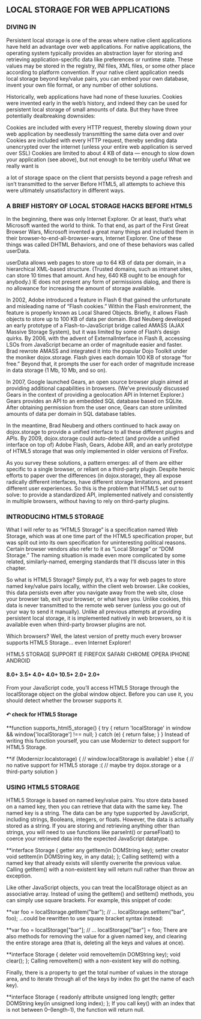  ## LOCAL STORAGE FOR WEB APPLICATIONS
 
 
###  DIVING IN
Persistent local storage is one of the areas where native client applications have held an advantage over web applications. For native applications, the operating system typically provides an abstraction layer for storing and retrieving application-specific data like preferences or runtime state. These values may be stored in the registry, INI files, XML files, or some other place according to platform convention. If your native client application needs local storage beyond key/value pairs, you can embed your own database, invent your own file format, or any number of other solutions.

Historically, web applications have had none of these luxuries. Cookies were invented early in the web’s history, and indeed they can be used for persistent local storage of small amounts of data. But they have three potentially dealbreaking downsides:

Cookies are included with every HTTP request, thereby slowing down your web application by needlessly transmitting the same data over and over
Cookies are included with every HTTP request, thereby sending data unencrypted over the internet (unless your entire web application is served over SSL)
Cookies are limited to about 4 KB of data — enough to slow down your application (see above), but not enough to be terribly useful
What we really want is

a lot of storage space
on the client
that persists beyond a page refresh
and isn’t transmitted to the server
Before HTML5, all attempts to achieve this were ultimately unsatisfactory in different ways.


### A BRIEF HISTORY OF LOCAL STORAGE HACKS BEFORE HTML5
In the beginning, there was only Internet Explorer. Or at least, that’s what Microsoft wanted the world to think. To that end, as part of the First Great Browser Wars, Microsoft invented a great many things and included them in their browser-to-end-all-browser-wars, Internet Explorer. One of these things was called DHTML Behaviors, and one of these behaviors was called userData.

userData allows web pages to store up to 64 KB of data per domain, in a hierarchical XML-based structure. (Trusted domains, such as intranet sites, can store 10 times that amount. And hey, 640 KB ought to be enough for anybody.) IE does not present any form of permissions dialog, and there is no allowance for increasing the amount of storage available.

In 2002, Adobe introduced a feature in Flash 6 that gained the unfortunate and misleading name of “Flash cookies.” Within the Flash environment, the feature is properly known as Local Shared Objects. Briefly, it allows Flash objects to store up to 100 KB of data per domain. Brad Neuberg developed an early prototype of a Flash-to-JavaScript bridge called AMASS (AJAX Massive Storage System), but it was limited by some of Flash’s design quirks. By 2006, with the advent of ExternalInterface in Flash 8, accessing LSOs from JavaScript became an order of magnitude easier and faster. Brad rewrote AMASS and integrated it into the popular Dojo Toolkit under the moniker dojox.storage. Flash gives each domain 100 KB of storage “for free.” Beyond that, it prompts the user for each order of magnitude increase in data storage (1 Mb, 10 Mb, and so on).

In 2007, Google launched Gears, an open source browser plugin aimed at providing additional capabilities in browsers. (We’ve previously discussed Gears in the context of providing a geolocation API in Internet Explorer.) Gears provides an API to an embedded SQL database based on SQLite. After obtaining permission from the user once, Gears can store unlimited amounts of data per domain in SQL database tables.

In the meantime, Brad Neuberg and others continued to hack away on dojox.storage to provide a unified interface to all these different plugins and APIs. By 2009, dojox.storage could auto-detect (and provide a unified interface on top of) Adobe Flash, Gears, Adobe AIR, and an early prototype of HTML5 storage that was only implemented in older versions of Firefox.

As you survey these solutions, a pattern emerges: all of them are either specific to a single browser, or reliant on a third-party plugin. Despite heroic efforts to paper over the differences (in dojox.storage), they all expose radically different interfaces, have different storage limitations, and present different user experiences. So this is the problem that HTML5 set out to solve: to provide a standardized API, implemented natively and consistently in multiple browsers, without having to rely on third-party plugins.

                                                                                      

### INTRODUCING HTML5 STORAGE
What I will refer to as “HTML5 Storage” is a specification named Web Storage, which was at one time part of the HTML5 specification proper, but was split out into its own specification for uninteresting political reasons. Certain browser vendors also refer to it as “Local Storage” or “DOM Storage.” The naming situation is made even more complicated by some related, similarly-named, emerging standards that I’ll discuss later in this chapter.

So what is HTML5 Storage? Simply put, it’s a way for web pages to store named key/value pairs locally, within the client web browser. Like cookies, this data persists even after you navigate away from the web site, close your browser tab, exit your browser, or what have you. Unlike cookies, this data is never transmitted to the remote web server (unless you go out of your way to send it manually). Unlike all previous attempts at providing persistent local storage, it is implemented natively in web browsers, so it is available even when third-party browser plugins are not.

Which browsers? Well, the latest version of pretty much every browser supports HTML5 Storage… even Internet Explorer!

HTML5 STORAGE SUPPORT
IE	FIREFOX	SAFARI	CHROME	OPERA	IPHONE	ANDROID
 #### 8.0+	3.5+	4.0+	4.0+	10.5+	2.0+	2.0+
From your JavaScript code, you’ll access HTML5 Storage through the localStorage object on the global window object. Before you can use it, you should detect whether the browser supports it.

 #### ↶ check for HTML5 Storage

**function supports_html5_storage() {
  try {
    return 'localStorage' in window && window['localStorage'] !== null;
  } catch (e) {
    return false;
  }
}
Instead of writing this function yourself, you can use Modernizr to detect support for HTML5 Storage.

**if (Modernizr.localstorage) {
  // window.localStorage is available!
} else {
  // no native support for HTML5 storage :(
  // maybe try dojox.storage or a third-party solution
}


### USING HTML5 STORAGE
HTML5 Storage is based on named key/value pairs. You store data based on a named key, then you can retrieve that data with the same key. The named key is a string. The data can be any type supported by JavaScript, including strings, Booleans, integers, or floats. However, the data is actually stored as a string. If you are storing and retrieving anything other than strings, you will need to use functions like parseInt() or parseFloat() to coerce your retrieved data into the expected JavaScript datatype.

 **interface Storage {
  getter any getItem(in DOMString key);
  setter creator void setItem(in DOMString key, in any data);
};
Calling setItem() with a named key that already exists will silently overwrite the previous value. Calling getItem() with a non-existent key will return null rather than throw an exception.

Like other JavaScript objects, you can treat the localStorage object as an associative array. Instead of using the getItem() and setItem() methods, you can simply use square brackets. For example, this snippet of code:

**var foo = localStorage.getItem("bar");
// ...
localStorage.setItem("bar", foo);
…could be rewritten to use square bracket syntax instead:

**var foo = localStorage["bar"];
// ...
localStorage["bar"] = foo;
There are also methods for removing the value for a given named key, and clearing the entire storage area (that is, deleting all the keys and values at once).

**interface Storage {
  deleter void removeItem(in DOMString key);
  void clear();
};
Calling removeItem() with a non-existent key will do nothing.

Finally, there is a property to get the total number of values in the storage area, and to iterate through all of the keys by index (to get the name of each key).

**interface Storage {
  readonly attribute unsigned long length;
  getter DOMString key(in unsigned long index);
};
If you call key() with an index that is not between 0–(length-1), the function will return null.
